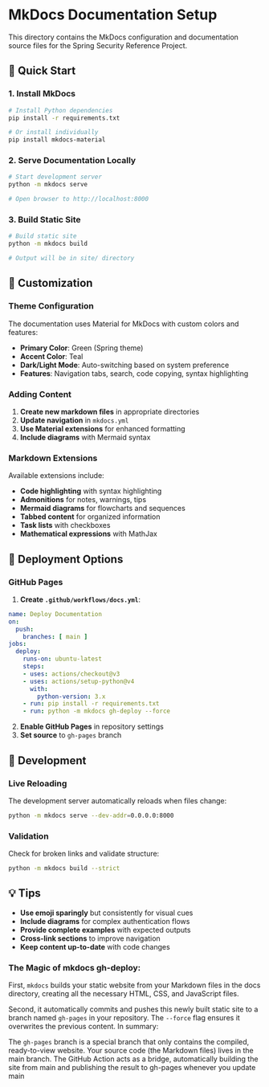 # MkDocs Documentation Setup

This directory contains the MkDocs configuration and documentation source files for the Spring Security Reference Project.

## 🚀 Quick Start

### 1. Install MkDocs

```bash
# Install Python dependencies
pip install -r requirements.txt

# Or install individually
pip install mkdocs-material
```

### 2. Serve Documentation Locally

```bash
# Start development server
python -m mkdocs serve

# Open browser to http://localhost:8000
```

### 3. Build Static Site

```bash
# Build static site
python -m mkdocs build

# Output will be in site/ directory
```

## 🎨 Customization

### Theme Configuration

The documentation uses Material for MkDocs with custom colors and features:

- **Primary Color**: Green (Spring theme)
- **Accent Color**: Teal
- **Dark/Light Mode**: Auto-switching based on system preference
- **Features**: Navigation tabs, search, code copying, syntax highlighting

### Adding Content

1. **Create new markdown files** in appropriate directories
2. **Update navigation** in `mkdocs.yml`
3. **Use Material extensions** for enhanced formatting
4. **Include diagrams** with Mermaid syntax

### Markdown Extensions

Available extensions include:

- **Code highlighting** with syntax highlighting
- **Admonitions** for notes, warnings, tips
- **Mermaid diagrams** for flowcharts and sequences
- **Tabbed content** for organized information
- **Task lists** with checkboxes
- **Mathematical expressions** with MathJax

## 🚀 Deployment Options

### GitHub Pages

1. **Create `.github/workflows/docs.yml`**:

```yaml
name: Deploy Documentation
on:
  push:
    branches: [ main ]
jobs:
  deploy:
    runs-on: ubuntu-latest
    steps:
    - uses: actions/checkout@v3
    - uses: actions/setup-python@v4
      with:
        python-version: 3.x
    - run: pip install -r requirements.txt
    - run: python -m mkdocs gh-deploy --force
```

2. **Enable GitHub Pages** in repository settings
3. **Set source** to `gh-pages` branch


## 🔧 Development

### Live Reloading

The development server automatically reloads when files change:

```bash
python -m mkdocs serve --dev-addr=0.0.0.0:8000
```

### Validation

Check for broken links and validate structure:

```bash
python -m mkdocs build --strict
```

## 💡 Tips

- **Use emoji sparingly** but consistently for visual cues
- **Include diagrams** for complex authentication flows
- **Provide complete examples** with expected outputs
- **Cross-link sections** to improve navigation
- **Keep content up-to-date** with code changes

### The Magic of mkdocs gh-deploy: 

First, `mkdocs` builds your static website from your Markdown files in the docs directory, creating all the necessary HTML, CSS, and JavaScript files.

Second, it automatically commits and pushes this newly built static site to a branch named `gh-pages` in your repository. The `--force` flag ensures it overwrites the previous content.
In summary:

The `gh-pages` branch is a special branch that only contains the compiled, ready-to-view website. Your source code (the Markdown files) lives in the main branch. The GitHub Action acts as a bridge, automatically building the site from main and publishing the result to gh-pages whenever you update main